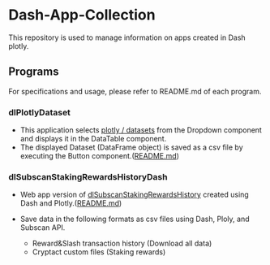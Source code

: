 # Dash-App-Collection
This repository is used to manage information on apps created in Dash plotly.

## Programs
For specifications and usage, please refer to README.md of each program.

### dlPlotlyDataset
* This application selects [plotly / datasets](https://github.com/plotly/datasets) from the Dropdown component and displays it in the DataTable component.
* The displayed Dataset (DataFrame object) is saved as a csv file by executing the Button component.([README.md](https://github.com/7rikazhexde/dlPlotlyDataset/blob/main/README.md))

### dlSubscanStakingRewardsHistoryDash
* Web app version of [dlSubscanStakingRewardsHistory](https://github.com/7rikazhexde/dlSubscanStakingRewardsHistory#dlsubscanstakingrewardshistory) created using Dash and Plotly.([README.md](https://github.com/7rikazhexde/dlSubscanStakingRewardsHistoryDash/blob/main/README.md))

* Save data in the following formats as csv files using Dash, Ploly, and Subscan API.
  * Reward&Slash transaction history (Download all data)  
  * Cryptact custom files (Staking rewards) 
